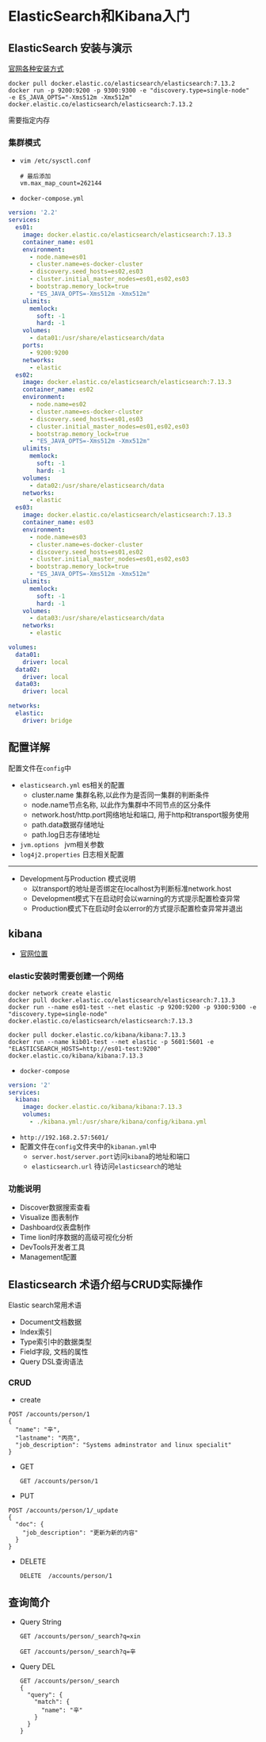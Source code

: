 # ElasticSearch和Kibana入门

## ElasticSearch 安装与演示

[官网各种安装方式](https://www.elastic.co/cn/downloads/elasticsearch)

```
docker pull docker.elastic.co/elasticsearch/elasticsearch:7.13.2
docker run -p 9200:9200 -p 9300:9300 -e "discovery.type=single-node"  -e ES_JAVA_OPTS="-Xms512m -Xmx512m" docker.elastic.co/elasticsearch/elasticsearch:7.13.2
```

需要指定内存

### 集群模式

* `vim /etc/sysctl.conf`

  `````
  # 最后添加
  vm.max_map_count=262144
  `````


* `docker-compose.yml`

`````yaml
version: '2.2'
services:
  es01:
    image: docker.elastic.co/elasticsearch/elasticsearch:7.13.3
    container_name: es01
    environment:
      - node.name=es01
      - cluster.name=es-docker-cluster
      - discovery.seed_hosts=es02,es03
      - cluster.initial_master_nodes=es01,es02,es03
      - bootstrap.memory_lock=true
      - "ES_JAVA_OPTS=-Xms512m -Xmx512m"
    ulimits:
      memlock:
        soft: -1
        hard: -1
    volumes:
      - data01:/usr/share/elasticsearch/data
    ports:
      - 9200:9200
    networks:
      - elastic
  es02:
    image: docker.elastic.co/elasticsearch/elasticsearch:7.13.3
    container_name: es02
    environment:
      - node.name=es02
      - cluster.name=es-docker-cluster
      - discovery.seed_hosts=es01,es03
      - cluster.initial_master_nodes=es01,es02,es03
      - bootstrap.memory_lock=true
      - "ES_JAVA_OPTS=-Xms512m -Xmx512m"
    ulimits:
      memlock:
        soft: -1
        hard: -1
    volumes:
      - data02:/usr/share/elasticsearch/data
    networks:
      - elastic
  es03:
    image: docker.elastic.co/elasticsearch/elasticsearch:7.13.3
    container_name: es03
    environment:
      - node.name=es03
      - cluster.name=es-docker-cluster
      - discovery.seed_hosts=es01,es02
      - cluster.initial_master_nodes=es01,es02,es03
      - bootstrap.memory_lock=true
      - "ES_JAVA_OPTS=-Xms512m -Xmx512m"
    ulimits:
      memlock:
        soft: -1
        hard: -1
    volumes:
      - data03:/usr/share/elasticsearch/data
    networks:
      - elastic

volumes:
  data01:
    driver: local
  data02:
    driver: local
  data03:
    driver: local

networks:
  elastic:
    driver: bridge
`````

## 配置详解

配置文件在`config`中

* `elasticsearch.yml` es相关的配置
  * cluster.name 集群名称,以此作为是否同一集群的判断条件 
  * node.name节点名称, 以此作为集群中不同节点的区分条件 
  * network.host/http.port网络地址和端口, 用于http和transport服务使用 
  * path.data数据存储地址 
  * path.log日志存储地址
* `jvm.options ` jvm相关参数
* `log4j2.properties` 日志相关配置

----

* Development与Production 模式说明 
  * 以transport的地址是否绑定在localhost为判断标准network.host 
  * Development模式下在启动时会以warning的方式提示配置检查异常 
  * Production模式下在启动时会以error的方式提示配置检查异常并退出


##  kibana

* [官网位置](https://www.elastic.co/cn/downloads/kibana)

### elastic安装时需要创建一个网络

`````shell
docker network create elastic
docker pull docker.elastic.co/elasticsearch/elasticsearch:7.13.3
docker run --name es01-test --net elastic -p 9200:9200 -p 9300:9300 -e "discovery.type=single-node" docker.elastic.co/elasticsearch/elasticsearch:7.13.3
`````

`````shell
docker pull docker.elastic.co/kibana/kibana:7.13.3
docker run --name kib01-test --net elastic -p 5601:5601 -e "ELASTICSEARCH_HOSTS=http://es01-test:9200" docker.elastic.co/kibana/kibana:7.13.3
`````

* `docker-compose`

`````yaml
version: '2'
services:
  kibana:
    image: docker.elastic.co/kibana/kibana:7.13.3
    volumes:
      - ./kibana.yml:/usr/share/kibana/config/kibana.yml
`````

* `http://192.168.2.57:5601/`
* 配置文件在`config`文件夹中的`kibanan.yml`中
  * `server.host/server.port`访问`kibana`的地址和端口
  * `elasticsearch.url` 待访问`elasticsearch`的地址

### 功能说明

* Discover数据搜索查看 
* Visualize 图表制作 
* Dashboard仪表盘制作 
* Time lion时序数据的高级可视化分析 
* DevTools开发者工具 
* Management配置

## Elasticsearch 术语介绍与CRUD实际操作

Elastic search常用术语 

* Document文档数据 
* Index索引 
* Type索引中的数据类型 
* Field字段, 文档的属性 
* Query DSL查询语法

### CRUD

* create

````
POST /accounts/person/1
{
  "name": "辛",
  "lastname": "丙亮",
  "job_description": "Systems adminstrator and linux specialit"
}
````

* GET

  `````
  GET /accounts/person/1
  `````

* PUT

````
POST /accounts/person/1/_update
{
  "doc": {
    "job_description": "更新为新的内容"
  }
}
````

* DELETE

  ````
  DELETE  /accounts/person/1
  ````

##  查询简介

* Query String

  `````
  GET /accounts/person/_search?q=xin

  GET /accounts/person/_search?q=辛
  `````

* Query DEL

  `````
  GET /accounts/person/_search
  {
    "query": {
      "match": {
        "name": "辛"
      }
    }
  }
  `````

